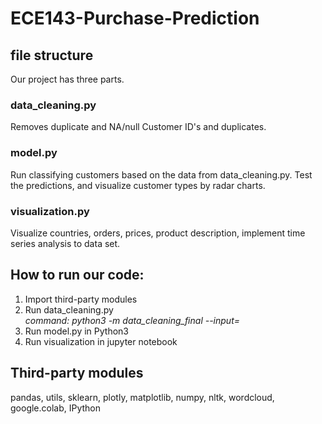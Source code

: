 # ECE143-Purchase-Prediction

## file structure

Our project has three parts.  
### data_cleaning.py  
Removes duplicate and NA/null Customer ID's and duplicates.  
### model.py  
Run classifying customers based on the data from data_cleaning.py. Test the predictions, and visualize customer types by radar charts.
### visualization.py  
Visualize countries, orders, prices, product description, implement time series analysis to data set.

## How to run our code:
1. Import third-party modules
2. Run data_cleaning.py  
*command: python3 -m data_cleaning_final --input=<filename>*
3. Run model.py in Python3
4. Run visualization in jupyter notebook

## Third-party modules

pandas, utils, sklearn, plotly, matplotlib, numpy, nltk, wordcloud, google.colab, IPython
